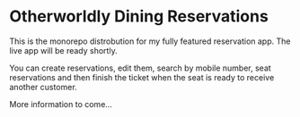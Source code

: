 # Otherworldly Dining Reservations

This is the monorepo distrobution for my fully featured reservation app. The live app will be ready shortly.

You can create reservations, edit them, search by mobile number, seat reservations and then finish the ticket when the seat is ready to receive another customer.



More information to come...
